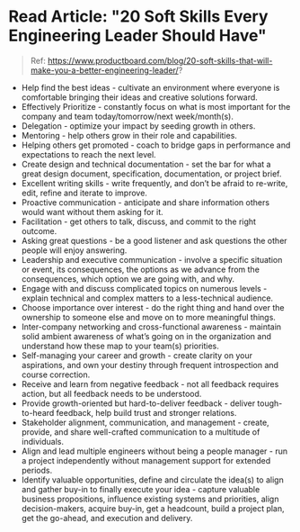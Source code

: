 # Read Article: "20 Soft Skills Every Engineering Leader Should Have"

> Ref: https://www.productboard.com/blog/20-soft-skills-that-will-make-you-a-better-engineering-leader/?

* Help find the best ideas - cultivate an environment where everyone is comfortable bringing their ideas and creative solutions forward.
* Effectively Prioritize - constantly focus on what is most important for the company and team today/tomorrow/next week/month(s).
* Delegation - optimize your impact by seeding growth in others.
* Mentoring - help others grow in their role and capabilities.
* Helping others get promoted - coach to bridge gaps in performance and expectations to reach the next level.
* Create design and technical documentation - set the bar for what a great design document, specification, documentation, or project brief.
* Excellent writing skills - write frequently, and don’t be afraid to re-write, edit, refine and iterate to improve.
* Proactive communication - anticipate and share information others would want without them asking for it.
* Facilitation - get others to talk, discuss, and commit to the right outcome.
* Asking great questions - be a good listener and ask questions the other people will enjoy answering.
* Leadership and executive communication - involve a specific situation or event, its consequences, the options as we advance from the consequences, which option we are going with, and why.
* Engage with and discuss complicated topics on numerous levels - explain technical and complex matters to a less-technical audience.
* Choose importance over interest - do the right thing and hand over the ownership to someone else and move on to more meaningful things.
* Inter-company networking and cross-functional awareness - maintain solid ambient awareness of what’s going on in the organization and understand how these map to your team(s) priorities.
* Self-managing your career and growth - create clarity on your aspirations, and own your destiny through frequent introspection and course correction.
* Receive and learn from negative feedback - not all feedback requires action, but all feedback needs to be understood.
* Provide growth-oriented but hard-to-deliver feedback - deliver tough-to-heard feedback, help build trust and stronger relations.
* Stakeholder alignment, communication, and management - create, provide, and share well-crafted communication to a multitude of individuals.
* Align and lead multiple engineers without being a people manager - run a project independently without management support for extended periods.
* Identify valuable opportunities, define and circulate the idea(s) to align and gather buy-in to finally execute your idea - capture valuable business propositions, influence existing systems and priorities, align decision-makers, acquire buy-in, get a headcount, build a project plan, get the go-ahead, and execution and delivery.
